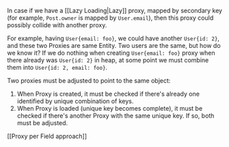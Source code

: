 In case if we have a [[Lazy Loading|Lazy]] proxy, mapped by secondary key (for example, `Post.owner` is mapped by `User.email`), then this proxy could possibly collide with another proxy. 

For example, having `User{email: foo}`, we could have another `User{id: 2}`, and these two Proxies are same Entity. Two users are the same, but how do we know it? If we do nothing when creating `User{email: foo}` proxy when there already was `User{id: 2}` in heap, at some point we must combine them into `User{id: 2, email: foo}`.

Two proxies must be adjusted to point to the same object:
1. When Proxy is created, it must be checked if there's already one identified by unique combination of keys.
2. When Proxy is loaded (unique key becomes complete), it must be checked if there's another Proxy with the same unique key. If so, both must be adjusted.

[[Proxy per Field approach]]